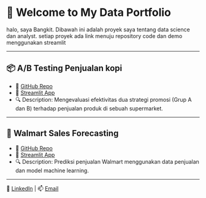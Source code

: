 # 👋 Welcome to My Data Portfolio

halo, saya Bangkit. Dibawah ini adalah proyek saya tentang data science dan analyst.
setiap proyek ada link menuju repository code dan demo menggunakan streamlit

---

## 📦 A/B Testing Penjualan kopi
- 📄 [GitHub Repo](https://github.com/Bangkitdwip/AB_Testing.git)
- 🚀 [Streamlit App](https://bangkit-dwiputra-portofolio.streamlit.app/)
- 🔍 Description: Mengevaluasi efektivitas dua strategi promosi (Grup A dan B) terhadap penjualan produk di sebuah supermarket.

---

## 🛒 Walmart Sales Forecasting
- 📄 [GitHub Repo](https://github.com/Bangkitdwip/wallmart-forecast.git)
- 🚀 [Streamlit App](https://wallmart-forecast-wmjtf4m6sp66pxfh7tovu5.streamlit.app/)
- 🔍 Description: Prediksi penjualan Walmart menggunakan data penjualan dan model machine learning.

---

💼 [LinkedIn](https://www.linkedin.com/in/bangkit-dwiputra) | 📫 [Email](mailto:bangkitdwip13@gmail.com)
